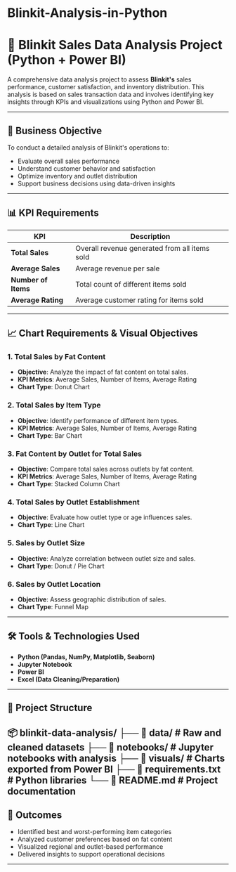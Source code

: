 # Blinkit-Analysis-in-Python
# 🛒 Blinkit Sales Data Analysis Project (Python + Power BI)

A comprehensive data analysis project to assess **Blinkit's** sales performance, customer satisfaction, and inventory distribution. This analysis is based on sales transaction data and involves identifying key insights through KPIs and visualizations using Python and Power BI.

---

## 📌 Business Objective

To conduct a detailed analysis of Blinkit's operations to:

- Evaluate overall sales performance
- Understand customer behavior and satisfaction
- Optimize inventory and outlet distribution
- Support business decisions using data-driven insights

---

## 📊 KPI Requirements

| KPI | Description |
|-----|-------------|
| **Total Sales** | Overall revenue generated from all items sold |
| **Average Sales** | Average revenue per sale |
| **Number of Items** | Total count of different items sold |
| **Average Rating** | Average customer rating for items sold |

---

## 📈 Chart Requirements & Visual Objectives

### 1. Total Sales by Fat Content
- **Objective**: Analyze the impact of fat content on total sales.
- **KPI Metrics**: Average Sales, Number of Items, Average Rating
- **Chart Type**: Donut Chart

### 2. Total Sales by Item Type
- **Objective**: Identify performance of different item types.
- **KPI Metrics**: Average Sales, Number of Items, Average Rating
- **Chart Type**: Bar Chart

### 3. Fat Content by Outlet for Total Sales
- **Objective**: Compare total sales across outlets by fat content.
- **KPI Metrics**: Average Sales, Number of Items, Average Rating
- **Chart Type**: Stacked Column Chart

### 4. Total Sales by Outlet Establishment
- **Objective**: Evaluate how outlet type or age influences sales.
- **Chart Type**: Line Chart

### 5. Sales by Outlet Size
- **Objective**: Analyze correlation between outlet size and sales.
- **Chart Type**: Donut / Pie Chart

### 6. Sales by Outlet Location
- **Objective**: Assess geographic distribution of sales.
- **Chart Type**: Funnel Map

---

## 🛠️ Tools & Technologies Used

- **Python (Pandas, NumPy, Matplotlib, Seaborn)**
- **Jupyter Notebook**
- **Power BI**
- **Excel (Data Cleaning/Preparation)**

---

## 📁 Project Structure
📦 blinkit-data-analysis/
├── 📁 data/                # Raw and cleaned datasets
├── 📁 notebooks/           # Jupyter notebooks with analysis
├── 📁 visuals/             # Charts exported from Power BI
├── 📄 requirements.txt     # Python libraries
└── 📄 README.md            # Project documentation
---

## 🚀 Outcomes

- Identified best and worst-performing item categories
- Analyzed customer preferences based on fat content
- Visualized regional and outlet-based performance
- Delivered insights to support operational decisions

---
